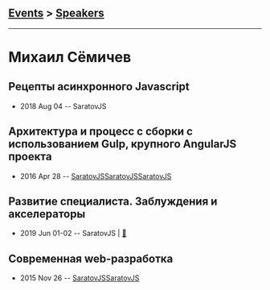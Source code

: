 ## [Events](../README.md) > [Speakers](../speakers.md)
---

# Михаил Сёмичев

## Рецепты асинхронного Javascript
- 2018 Aug 04 -- SaratovJS    
## Архитектура и процесс c сборки с использованием Gulp, крупного AngularJS проекта
- 2016 Apr 28 -- [SaratovJS](https://www.youtube.com/watch?v=GsznJallyPk,https://www.youtube.com/watch?v=A3OzUOZZuJQ,https://www.youtube.com/watch?v=VZGzBietGXg)[SaratovJS](https://www.youtube.com/watch?v=GsznJallyPk,https://www.youtube.com/watch?v=A3OzUOZZuJQ,https://www.youtube.com/watch?v=VZGzBietGXg)[SaratovJS](https://www.youtube.com/watch?v=GsznJallyPk,https://www.youtube.com/watch?v=A3OzUOZZuJQ,https://www.youtube.com/watch?v=VZGzBietGXg)    
## Развитие специалиста. Заблуждения и акселераторы
- 2019 Jun 01-02 -- SaratovJS  | [:notebook:](https://vk.com/doc28685522_505158560?hash=ee2ce15f1af42a5b7e&dl=6964c2a7d0c1912da6)  
## Современная web-разработка
- 2015 Nov 26 -- [SaratovJS](https://www.youtube.com/watch?v=Rz0ilGtzoco,https://www.youtube.com/watch?v=dH2GFNjSNlA)[SaratovJS](https://www.youtube.com/watch?v=Rz0ilGtzoco,https://www.youtube.com/watch?v=dH2GFNjSNlA)    
